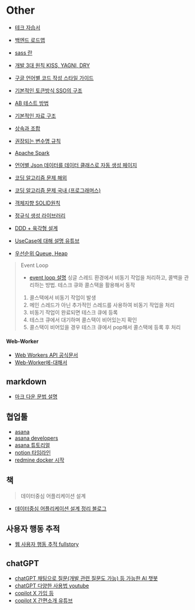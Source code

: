 # Other
* [테크 자습서](https://techexpert.tips/)
* [백엔드 로드맵](https://imsoncod.tistory.com/24)
* [sass 란](https://www.redhat.com/ko/topics/cloud-computing/what-is-saas)
* [개발 3대 원칙 KISS, YAGNI, DRY](https://blog.naver.com/complusblog/221163007357)
* [구글 언어별 코드 작성 스타일 가이드](https://google.github.io/styleguide/)
* [기본적인 토큰방식 SSO의 구조](https://brunch.co.kr/@sangjinkang/36)
* [AB 테스트 방법](https://brunch.co.kr/@digitalnative/19)
* [기본적인 자료 구조](https://velog.io/@leobit/%EC%9E%90%EB%A3%8C%EA%B5%AC%EC%A1%B0Data-Structure)
* [상속과 조합](https://unluckyjung.github.io/oop/2021/03/15/Inheritance-Coposition/)
* [권장되는 변수명 규칙](https://blog.naver.com/PostView.naver?blogId=sooftware&logNo=221846090355&parentCategoryNo=&categoryNo=13&viewDate=&isShowPopularPosts=true&from=search)
* [Apache Spark](https://mangkyu.tistory.com/128)
* [언어별 Json 데이터를 데이터 클래스로 자동 생성 페이지](https://app.quicktype.io/)

* [코딩 알고리즘 문제 해외](https://app.codility.com/programmers/)
* [코딩 알고리즘 문제 국내 (프로그래머스)](https://school.programmers.co.kr/learn/challenges?order=recent&page=1)
* [객체지향 SOLID원칙](https://velog.io/@haero_kim/SOLID-%EC%9B%90%EC%B9%99-%EC%96%B4%EB%A0%B5%EC%A7%80-%EC%95%8A%EB%8B%A4)
* [정규식 생성 라이브러리](https://github.com/VerbalExpressions)

* [DDD + 육각형 설계](https://velog.io/@roo333/%EC%A7%80%EC%86%8D-%EA%B0%80%EB%8A%A5%ED%95%9C-%EC%86%8C%ED%94%84%ED%8A%B8%EC%9B%A8%EC%96%B4-%EC%84%A4%EA%B3%84-%ED%8C%A8%ED%84%B4-Hexagonal-Architecture)
* [UseCase에 대해 설명 유튜브](https://www.youtube.com/watch?v=5DVIUl5DoUo)
* [우선순위 Queue, Heap](https://velog.io/@jun_/Algorithm-%EC%9A%B0%EC%84%A0%EC%88%9C%EC%9C%84-%ED%81%90Priority-Queue%EC%99%80-%ED%9E%99Heap)
>Event Loop
>* [event loop 설명](https://youtu.be/8aGhZQkoFbQ?si=cHG_V61kMHm2BYPO)
>싱글 스레드 환경에서 비동기 작업을 처리하고, 콜백을 관리하는 방법. 
>테스크 큐와 콜스택을 활용해서 동작  
>1. 콜스택에서 비동기 작업이 발생 
>2. 메인 스레드가 아닌 추가적인 스레드를 사용하여 비동기 작업을 처리
>3. 비동기 작업이 완료되면 테스크 큐에 등록
>4. 테스크 큐에서 대기하며 콜스택이  비어있는지 확인
>5. 콜스택이 비어있을 경우 테스크 큐에서 pop해서 콜스택에 등록 후 처리

#### Web-Worker
* [Web Workers API 공식문서](https://developer.mozilla.org/ko/docs/Web/API/Web_Workers_API/Using_web_workers)
* [Web-Worker에-대해서](https://velog.io/@choi5798/%EC%9B%B9-%EC%9B%8C%EC%BB%A4Web-Worker%EC%97%90-%EB%8C%80%ED%95%B4%EC%84%9C)

## markdown
* [마크 다운 문법 설명](https://ansohxxn.github.io/blog/markdown/)


## 협업툴
* [asana](https://asana.com/ko)
* [asana developers](https://asana.com/developers?missingtranslation=ko#i18n-404)
* [asana 튜토리얼](https://asana.com/ko/guide/get-started/begin/quick-start)
* [notion 타임라인](https://brunch.co.kr/@kys4620/200)
* [redmine docker 시작](https://velog.io/@coffiter/Docker-%EB%8F%84%EC%BB%A4-%EC%9D%B4%EB%AF%B8%EC%A7%80%EB%A1%9C-Redmine-%EC%84%A4%EC%B9%98%ED%95%98%EA%B8%B0)

## 책
> 데이터중심 어플리케이션 설계
* [데이터중심 어플리케이션 설계 정리 블로그](https://astrod.github.io)


## 사용자 행동 추적
* [웹 사용자 행동 추적 fullstory](https://www.fullstory.com/)


## chatGPT
* [chatGPT 채팅으로 질문(개발 관련 질문도 가능) 등 가능한 AI 챗봇](https://chat.openai.com/chat)
* [chatGPT 다양한 사용법 youtube](https://youtu.be/VbqbnO8n48w)
* [copilot X 가입 등](https://choitest78.tistory.com/entry/AI-%EC%BD%94%EB%94%A9-%EB%B6%84%EC%84%9D%EA%B0%80-github-Copilot-X%EC%BD%94%ED%8C%8C%EC%9D%BC%EB%9F%BF-X-%EC%82%AC%EC%9A%A9%EB%B2%95)
* [copilot X 간편소개 유튜브](https://youtu.be/nTmAveylPjk)
